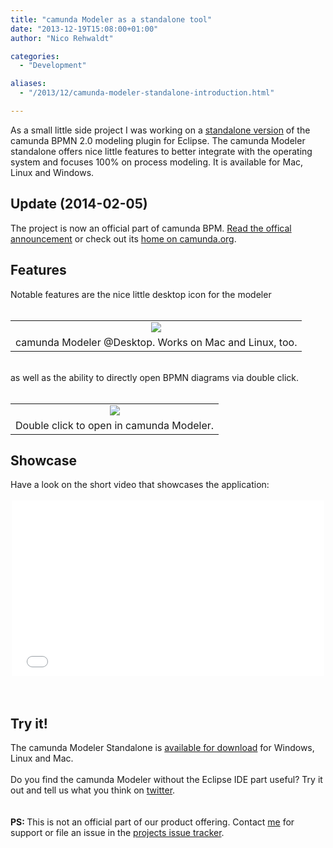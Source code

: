 ```yaml
---
title: "camunda Modeler as a standalone tool"
date: "2013-12-19T15:08:00+01:00"
author: "Nico Rehwaldt"

categories:
  - "Development"

aliases:
  - "/2013/12/camunda-modeler-standalone-introduction.html"

---
```


As a small little side project I was working on a <a href="https://github.com/Nikku/camunda-modeler-standalone" target="_blank">standalone version</a> of the camunda BPMN 2.0 modeling plugin for Eclipse. The camunda Modeler standalone offers nice little features to better integrate with the operating system and focuses 100% on process modeling. It is available for Mac, Linux and Windows.<br />
<a name='more'></a><h2>
Update (2014-02-05)</h2>
<div>
The project is now an official part of camunda BPM. <a href="http://blog.camunda.org/2014/02/camunda-modeler-standalone-100-released.html" target="_blank">Read the offical announcement</a>&nbsp;or check out its&nbsp;<a href="http://camunda.org/bpmn/tool/" target="_blank">home on camunda.org</a>.</div>
<h2>
Features</h2>
Notable features are the nice little desktop icon for the modeler<br />
<br />
<table align="center" cellpadding="0" cellspacing="0" class="tr-caption-container" style="margin-left: auto; margin-right: auto; text-align: center;"><tbody>
<tr><td style="text-align: center;"><a href="http://1.bp.blogspot.com/-VUYU4CIWYfs/UrLzIaJWBpI/AAAAAAAAAKI/MgciNWaf7NE/s1600/modeler01.png" imageanchor="1" style="margin-left: auto; margin-right: auto;"><img border="0" src="http://1.bp.blogspot.com/-VUYU4CIWYfs/UrLzIaJWBpI/AAAAAAAAAKI/MgciNWaf7NE/s1600/modeler01.png" /></a></td></tr>
<tr><td class="tr-caption" style="text-align: center;">camunda Modeler @Desktop. Works on Mac and Linux, too.</td></tr>
</tbody></table>
<br />
as well as the ability to directly open BPMN diagrams via double click.<br />
<br />
<table align="center" cellpadding="0" cellspacing="0" class="tr-caption-container" style="margin-left: auto; margin-right: auto; text-align: center;"><tbody>
<tr><td style="text-align: center;"><a href="http://4.bp.blogspot.com/-ppnPzvK_080/UrLzIi7EkbI/AAAAAAAAAKE/MKt6nnVO7bo/s1600/modeler02.png" imageanchor="1" style="margin-left: auto; margin-right: auto;"><img border="0" src="http://4.bp.blogspot.com/-ppnPzvK_080/UrLzIi7EkbI/AAAAAAAAAKE/MKt6nnVO7bo/s1600/modeler02.png" /></a></td></tr>
<tr><td class="tr-caption" style="text-align: center;">Double click to open in camunda Modeler.</td></tr>
</tbody></table>
<h2>
Showcase</h2>
Have a look on the short video that showcases the application:<br />
<br />
<center>
<iframe allowfullscreen="" frameborder="0" height="281" mozallowfullscreen="" src="//player.vimeo.com/video/82286614?title=0&amp;byline=0&amp;portrait=0" webkitallowfullscreen="" width="500"></iframe>
</center>
<br />
<br />
<h2>
Try it!</h2>
<div>
The camunda Modeler Standalone is <a href="https://github.com/Nikku/camunda-modeler-standalone/releases" target="_blank">available for download</a> for Windows, Linux and Mac.&nbsp;</div>
<div>
<br />
Do you find the camunda Modeler without the Eclipse IDE part useful? Try it out and tell us what you think on <a href="https://twitter.com/camundaBPM" target="_blank">twitter</a>.<br />
<br />
<br />
<b>PS: </b><span style="font-weight: normal;">This is not an official part of our product offering. Contact <a href="https://twitter.com/nrehwaldt" target="_blank">me</a>&nbsp;for support or file an issue in the <a href="https://github.com/Nikku/camunda-modeler-standalone/issues" target="_blank">projects issue tracker</a>.&nbsp;</span></div>
